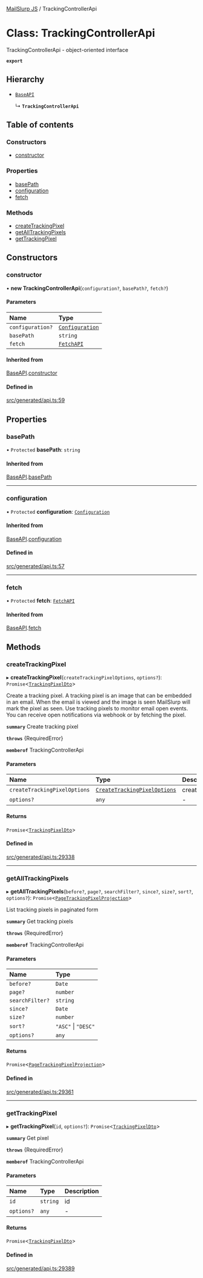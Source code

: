 [MailSlurp JS](../README.md) / TrackingControllerApi

# Class: TrackingControllerApi

TrackingControllerApi - object-oriented interface

**`export`**

## Hierarchy

- [`BaseAPI`](BaseAPI.md)

  ↳ **`TrackingControllerApi`**

## Table of contents

### Constructors

- [constructor](TrackingControllerApi.md#constructor)

### Properties

- [basePath](TrackingControllerApi.md#basepath)
- [configuration](TrackingControllerApi.md#configuration)
- [fetch](TrackingControllerApi.md#fetch)

### Methods

- [createTrackingPixel](TrackingControllerApi.md#createtrackingpixel)
- [getAllTrackingPixels](TrackingControllerApi.md#getalltrackingpixels)
- [getTrackingPixel](TrackingControllerApi.md#gettrackingpixel)

## Constructors

### constructor

• **new TrackingControllerApi**(`configuration?`, `basePath?`, `fetch?`)

#### Parameters

| Name | Type |
| :------ | :------ |
| `configuration?` | [`Configuration`](Configuration.md) |
| `basePath` | `string` |
| `fetch` | [`FetchAPI`](../interfaces/FetchAPI.md) |

#### Inherited from

[BaseAPI](BaseAPI.md).[constructor](BaseAPI.md#constructor)

#### Defined in

[src/generated/api.ts:59](https://github.com/mailslurp/mailslurp-client/blob/004c609/src/generated/api.ts#L59)

## Properties

### basePath

• `Protected` **basePath**: `string`

#### Inherited from

[BaseAPI](BaseAPI.md).[basePath](BaseAPI.md#basepath)

___

### configuration

• `Protected` **configuration**: [`Configuration`](Configuration.md)

#### Inherited from

[BaseAPI](BaseAPI.md).[configuration](BaseAPI.md#configuration)

#### Defined in

[src/generated/api.ts:57](https://github.com/mailslurp/mailslurp-client/blob/004c609/src/generated/api.ts#L57)

___

### fetch

• `Protected` **fetch**: [`FetchAPI`](../interfaces/FetchAPI.md)

#### Inherited from

[BaseAPI](BaseAPI.md).[fetch](BaseAPI.md#fetch)

## Methods

### createTrackingPixel

▸ **createTrackingPixel**(`createTrackingPixelOptions`, `options?`): `Promise`<[`TrackingPixelDto`](../interfaces/TrackingPixelDto.md)\>

Create a tracking pixel. A tracking pixel is an image that can be embedded in an email. When the email is viewed and the image is seen MailSlurp will mark the pixel as seen. Use tracking pixels to monitor email open events. You can receive open notifications via webhook or by fetching the pixel.

**`summary`** Create tracking pixel

**`throws`** {RequiredError}

**`memberof`** TrackingControllerApi

#### Parameters

| Name | Type | Description |
| :------ | :------ | :------ |
| `createTrackingPixelOptions` | [`CreateTrackingPixelOptions`](../interfaces/CreateTrackingPixelOptions.md) | createTrackingPixelOptions |
| `options?` | `any` | - |

#### Returns

`Promise`<[`TrackingPixelDto`](../interfaces/TrackingPixelDto.md)\>

#### Defined in

[src/generated/api.ts:29338](https://github.com/mailslurp/mailslurp-client/blob/004c609/src/generated/api.ts#L29338)

___

### getAllTrackingPixels

▸ **getAllTrackingPixels**(`before?`, `page?`, `searchFilter?`, `since?`, `size?`, `sort?`, `options?`): `Promise`<[`PageTrackingPixelProjection`](../interfaces/PageTrackingPixelProjection.md)\>

List tracking pixels in paginated form

**`summary`** Get tracking pixels

**`throws`** {RequiredError}

**`memberof`** TrackingControllerApi

#### Parameters

| Name | Type |
| :------ | :------ |
| `before?` | `Date` |
| `page?` | `number` |
| `searchFilter?` | `string` |
| `since?` | `Date` |
| `size?` | `number` |
| `sort?` | ``"ASC"`` \| ``"DESC"`` |
| `options?` | `any` |

#### Returns

`Promise`<[`PageTrackingPixelProjection`](../interfaces/PageTrackingPixelProjection.md)\>

#### Defined in

[src/generated/api.ts:29361](https://github.com/mailslurp/mailslurp-client/blob/004c609/src/generated/api.ts#L29361)

___

### getTrackingPixel

▸ **getTrackingPixel**(`id`, `options?`): `Promise`<[`TrackingPixelDto`](../interfaces/TrackingPixelDto.md)\>

**`summary`** Get pixel

**`throws`** {RequiredError}

**`memberof`** TrackingControllerApi

#### Parameters

| Name | Type | Description |
| :------ | :------ | :------ |
| `id` | `string` | id |
| `options?` | `any` | - |

#### Returns

`Promise`<[`TrackingPixelDto`](../interfaces/TrackingPixelDto.md)\>

#### Defined in

[src/generated/api.ts:29389](https://github.com/mailslurp/mailslurp-client/blob/004c609/src/generated/api.ts#L29389)

